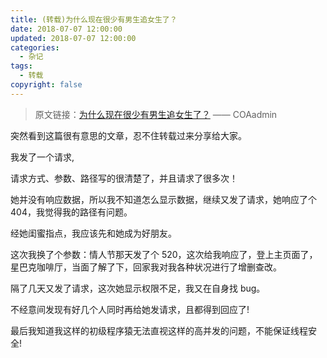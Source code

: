 ```yaml
---
title: (转载)为什么现在很少有男生追女生了？
date: 2018-07-07 12:00:00
updated: 2018-07-07 12:00:00
categories:
  - 杂记
tags:
  - 转载
copyright: false
---
```


> 原文链接：[为什么现在很少有男生追女生了？](http://www.coaadmin.cn/life/why-are-few-boys-chasing-girls-now.html) —— COAadmin

突然看到这篇很有意思的文章，忍不住转载过来分享给大家。

<!--more-->

我发了一个请求,

请求方式、参数、路径写的很清楚了，并且请求了很多次！

她并没有响应数据，所以我不知道怎么显示数据，继续又发了请求，她响应了个 404，我觉得我的路径有问题。

经她闺蜜指点，我应该先和她成为好朋友。

这次我换了个参数：情人节那天发了个 520，这次给我响应了，登上主页面了，星巴克咖啡厅，当面了解了下，回家我对我各种状况进行了增删查改。

隔了几天又发了请求，这次她显示权限不足，我又在自身找 bug。

不经意间发现有好几个人同时再给她发请求，且都得到回应了!

最后我知道我这样的初级程序猿无法直视这样的高并发的问题，不能保证线程安全!
